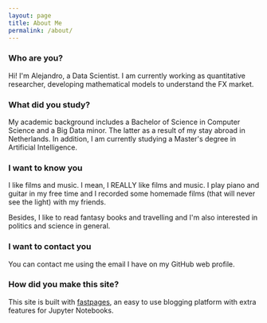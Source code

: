```yaml
---
layout: page
title: About Me
permalink: /about/
---
```


### Who are you?
Hi! I'm Alejandro, a Data Scientist. I am currently working as quantitative 
researcher, developing mathematical models to understand the FX market.

### What did you study?
My academic background includes a Bachelor of Science in Computer Science and a 
Big Data minor. The latter as a result of my stay abroad in Netherlands. In addition,
I am currently studying a Master's degree in Artificial Intelligence.

### I want to know you
I like films and music. I mean, I REALLY like films and music. I play piano 
and guitar in my free time and I recorded some homemade films (that will never 
see the light) with my friends. 

Besides, I like to read fantasy books and travelling and I'm also interested in 
politics and science in general.

### I want to contact you
You can contact me using the email I have on my GitHub web profile.

### How did you make this site?
This site is built with [fastpages](https://github.com/fastai/fastpages), an 
easy to use blogging platform with extra features for Jupyter Notebooks.